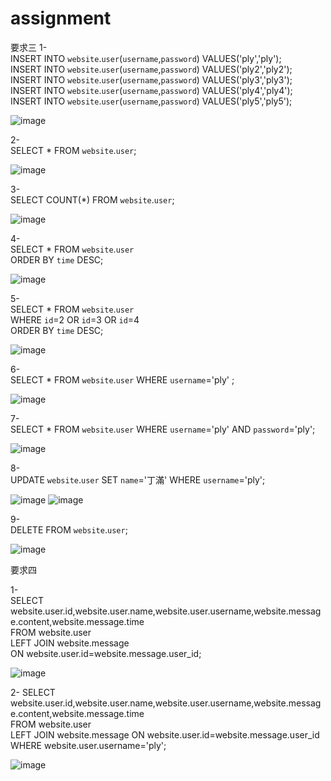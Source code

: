 # assignment
要求三
1-   
INSERT INTO `website`.`user`(`username`,`password`) VALUES('ply','ply');  
INSERT INTO `website`.`user`(`username`,`password`) VALUES('ply2','ply2');  
INSERT INTO `website`.`user`(`username`,`password`) VALUES('ply3','ply3');  
INSERT INTO `website`.`user`(`username`,`password`) VALUES('ply4','ply4');  
INSERT INTO `website`.`user`(`username`,`password`) VALUES('ply5','ply5');  

![image](https://user-images.githubusercontent.com/73087725/111946843-44389680-8b17-11eb-8607-d7198ac4abdf.png)


2-  
SELECT * FROM `website`.`user`;

![image](https://user-images.githubusercontent.com/73087725/111946875-531f4900-8b17-11eb-8152-786ee47f4c99.png)


3-  
SELECT COUNT(*) FROM `website`.`user`;

![image](https://user-images.githubusercontent.com/73087725/111946695-f0c64880-8b16-11eb-99f4-d10669bad80b.png)


4-  
SELECT * FROM `website`.`user`  
ORDER BY `time` DESC;

![image](https://user-images.githubusercontent.com/73087725/111947359-464f2500-8b18-11eb-9a3d-a632441cca8e.png)


5-  
SELECT * FROM `website`.`user`  
WHERE `id`=2 OR `id`=3 OR `id`=4  
ORDER BY `time` DESC;

![image](https://user-images.githubusercontent.com/73087725/111947797-13596100-8b19-11eb-9795-0edb73f29c4c.png)


6-  
SELECT * FROM `website`.`user` WHERE `username`='ply' ;

![image](https://user-images.githubusercontent.com/73087725/111948060-8367e700-8b19-11eb-868e-53877734d92f.png)


7-  
SELECT * FROM `website`.`user` WHERE `username`='ply' AND `password`='ply';

![image](https://user-images.githubusercontent.com/73087725/111948237-d346ae00-8b19-11eb-9451-7c5c0b968cfc.png)


8-  
UPDATE `website`.`user` SET `name`='丁滿' WHERE `username`='ply';

![image](https://user-images.githubusercontent.com/73087725/111948627-68e23d80-8b1a-11eb-87f0-5da2bbc6ba80.png)
![image](https://user-images.githubusercontent.com/73087725/111948686-80212b00-8b1a-11eb-9b8c-eacea06cb6e6.png)


9-  
DELETE  FROM `website`.`user`;

![image](https://user-images.githubusercontent.com/73087725/111949073-09d0f880-8b1b-11eb-88df-361c75f90f0e.png)

要求四

1-  
SELECT website.user.id,website.user.name,website.user.username,website.message.content,website.message.time   
FROM website.user   
LEFT JOIN website.message   
ON website.user.id=website.message.user_id; 

![image](https://user-images.githubusercontent.com/73087725/111961991-b5367900-8b2c-11eb-8cc9-86b0443be51f.png)


2-
SELECT website.user.id,website.user.name,website.user.username,website.message.content,website.message.time   
FROM website.user   
LEFT JOIN website.message 
ON website.user.id=website.message.user_id  
WHERE website.user.username='ply';

![image](https://user-images.githubusercontent.com/73087725/111961929-9e902200-8b2c-11eb-8095-693c4b12bdb6.png)


